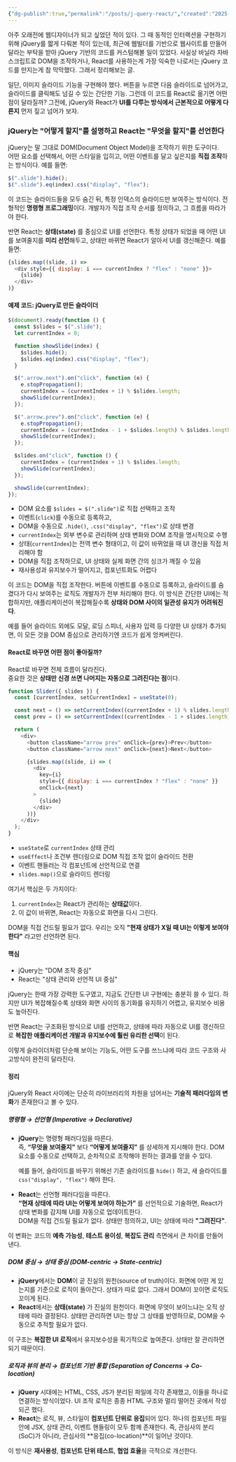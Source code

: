 ```yaml
---
{"dg-publish":true,"permalink":"/posts/j-query-react/","created":"2025-06-13","updated":"2025-06-13T20:54:00"}
---
```


아주 오래전에 웹디자이너가 되고 싶었던 적이 있다. 그 때 동적인 인터랙션을 구현하기 위해 jQuery를 짧게 다뤄본 적이 있는데, 최근에 웹빌더를 기반으로 웹사이트를 만들어달라는 부탁을 받아 jQuery 기반의 코드를 커스텀해볼 일이 있었다. 사실상 바닐라 자바스크립트로 DOM을 조작하거나, React를 사용하는게 가장 익숙한 나로서는 jQuery 코드를 만지는게 참 막막했다. 그래서 정리해보는 글.

일단, 이미지 슬라이드 기능을 구현해야 했다. 버튼을 누르면 다음 슬라이드로 넘어가고, 슬라이드를 클릭해도 넘길 수 있는 간단한 기능. 그런데 이 코드를 React로 옮기면 어떤 점이 달라질까? 그전에, jQuery와 React가 **UI를 다루는 방식에서 근본적으로 어떻게 다른지** 먼저 짚고 넘어가 보자.

### jQuery는 "어떻게 할지"를 설명하고 React는 "무엇을 할지"를 선언한다

jQuery는 말 그대로 DOM(Document Object Model)을 조작하기 위한 도구이다.  
어떤 요소를 선택해서, 어떤 스타일을 입히고, 어떤 이벤트를 달고 싶은지를 **직접 조작**하는 방식이다. 예를 들면:

```js
$(".slide").hide();
$(".slide").eq(index).css("display", "flex");
```

이 코드는 슬라이드들을 모두 숨긴 뒤, 특정 인덱스의 슬라이드만 보여주는 방식이다. 전형적인 **명령형 프로그래밍**이다. 개발자가 직접 조작 순서를 정의하고, 그 흐름을 따라가야 한다.

반면 React는 **상태(state)** 를 중심으로 UI를 선언한다. 특정 상태가 되었을 때 어떤 UI를 보여줄지를 **미리 선언**해두고, 상태만 바뀌면 React가 알아서 UI를 갱신해준다. 예를 들면:

```js
{slides.map((slide, i) =>
  <div style={{ display: i === currentIndex ? "flex" : "none" }}>
    {slide}
  </div>
)}
```

#### 예제 코드: jQuery로 만든 슬라이더

```js
$(document).ready(function () {
  const $slides = $(".slide");
  let currentIndex = 0;

  function showSlide(index) {
    $slides.hide();
    $slides.eq(index).css("display", "flex");
  }

  $(".arrow.next").on("click", function (e) {
    e.stopPropagation();
    currentIndex = (currentIndex + 1) % $slides.length;
    showSlide(currentIndex);
  });

  $(".arrow.prev").on("click", function (e) {
    e.stopPropagation();
    currentIndex = (currentIndex - 1 + $slides.length) % $slides.length;
    showSlide(currentIndex);
  });

  $slides.on("click", function () {
    currentIndex = (currentIndex + 1) % $slides.length;
    showSlide(currentIndex);
  });

  showSlide(currentIndex);
});
```


- DOM 요소를 `$slides = $(".slide")`로 직접 선택하고 조작
- 이벤트(`click`)를 수동으로 등록하고,
- DOM을 수동으로 `.hide()`, `.css("display", "flex")`로 상태 변경
- `currentIndex`는 외부 변수로 관리하며 상태 변화와 DOM 조작을 명시적으로 수행
- 상태(`currentIndex`)는 전역 변수 형태이고, 이 값이 바뀌었을 때 UI 갱신을 직접 처리해야 함
- DOM을 직접 조작하므로, UI 상태와 실제 화면 간의 싱크가 깨질 수 있음
- 재사용성과 유지보수가 떨어지고, 컴포넌트화도 어렵다

이 코드는 DOM을 직접 조작한다. 버튼에 이벤트를 수동으로 등록하고, 슬라이드를 숨겼다가 다시 보여주는 로직도 개발자가 전부 처리해야 한다. 이 방식은 간단한 UI에는 적합하지만, 애플리케이션이 복잡해질수록 **상태와 DOM 사이의 일관성 유지가 어려워진다**.

예를 들어 슬라이드 외에도 모달, 로딩 스피너, 사용자 입력 등 다양한 UI 상태가 추가되면, 이 모든 것을 DOM 중심으로 관리하기엔 코드가 쉽게 엉켜버린다.

#### React로 바꾸면 어떤 점이 좋아질까?

React로 바꾸면 전체 흐름이 달라진다.  
중요한 것은 **상태만 신경 쓰면 나머지는 자동으로 그려진다는 점**이다.

```js
function Slider({ slides }) {
  const [currentIndex, setCurrentIndex] = useState(0);

  const next = () => setCurrentIndex((currentIndex + 1) % slides.length);
  const prev = () => setCurrentIndex((currentIndex - 1 + slides.length) % slides.length);

  return (
    <div>
      <button className="arrow prev" onClick={prev}>Prev</button>
      <button className="arrow next" onClick={next}>Next</button>

      {slides.map((slide, i) => (
        <div
          key={i}
          style={{ display: i === currentIndex ? "flex" : "none" }}
          onClick={next}
        >
          {slide}
        </div>
      ))}
    </div>
  );
}
```

- `useState`로 `currentIndex` 상태 관리
- `useEffect`나 조건부 렌더링으로 DOM 직접 조작 없이 슬라이드 전환
- 이벤트 핸들러는 각 컴포넌트에 선언적으로 연결
- `slides.map()`으로 슬라이드 렌더링

여기서 핵심은 두 가지이다:

1. `currentIndex`는 React가 관리하는 **상태값**이다.
2. 이 값이 바뀌면, React는 자동으로 화면을 다시 그린다.

DOM을 직접 건드릴 필요가 없다. 우리는 오직 **"현재 상태가 X일 때 UI는 이렇게 보여야 한다"** 라고만 선언하면 된다.


#### 핵심

- jQuery는 "DOM 조작 중심"
- React는 "상태 관리와 선언적 UI 중심"

jQuery는 한때 가장 강력한 도구였고, 지금도 간단한 UI 구현에는 충분히 쓸 수 있다. 하지만 UI가 복잡해질수록 상태와 화면 사이의 동기화를 유지하기 어렵고, 유지보수 비용도 높아진다.

반면 React는 구조화된 방식으로 UI를 선언하고, 상태에 따라 자동으로 UI를 갱신하므로 **복잡한 애플리케이션 개발과 유지보수에 훨씬 유리한 선택**이 된다.

이렇게 슬라이더처럼 단순해 보이는 기능도, 어떤 도구를 쓰느냐에 따라 코드 구조와 사고방식이 완전히 달라진다.

#### 정리

jQuery와 React 사이에는 단순히 라이브러리의 차원을 넘어서는 **기술적 패러다임의 변화**가 존재한다고 볼 수 있다.

##### 명령형 → 선언형 (Imperative → Declarative)

- **jQuery**는 명령형 패러다임을 따른다.  
    즉, **“무엇을 보여줄지”** 보다 **“어떻게 보여줄지”** 를 상세하게 지시해야 한다. DOM 요소를 수동으로 선택하고, 순차적으로 조작해야 원하는 결과를 얻을 수 있다.
    
    예를 들어, 슬라이드를 바꾸기 위해선 기존 슬라이드를 `hide()` 하고, 새 슬라이드를 `css("display", "flex")` 해야 한다.
- **React**는 선언형 패러다임을 따른다.  
    **“현재 상태에 따라 UI는 어떻게 보여야 하는가”** 를 선언적으로 기술하면, React가 상태 변화를 감지해 UI를 자동으로 업데이트한다.  
    DOM을 직접 건드릴 필요가 없다. 상태만 정의하고, UI는 상태에 따라 **"그려진다"**.

이 변화는 코드의 **예측 가능성**, **테스트 용이성**, **복잡도 관리** 측면에서 큰 차이를 만들어낸다.

##### DOM 중심 → 상태 중심 (DOM-centric → State-centric)

- **jQuery**에서는 **DOM**이 곧 진실의 원천(source of truth)이다. 화면에 어떤 게 있는지를 기준으로 로직이 돌아간다. 상태가 따로 없다. 그래서 DOM이 꼬이면 로직도 꼬이게 된다.
- **React**에서는 **상태(state)** 가 진실의 원천이다. 화면에 무엇이 보이느냐는 오직 상태에 따라 결정된다. 상태만 관리하면 UI는 항상 그 상태를 반영하므로, DOM을 수동으로 추적할 필요가 없다.

이 구조는 **복잡한 UI 로직**에서 유지보수성을 획기적으로 높여준다. 상태만 잘 관리하면 되기 때문이다.

##### 로직과 뷰의 분리 → 컴포넌트 기반 통합 (Separation of Concerns → Co-location)

- **jQuery** 시대에는 HTML, CSS, JS가 분리된 파일에 각각 존재했고, 이들을 하나로 연결하는 방식이었다. UI 조작 로직은 종종 HTML 구조와 멀리 떨어진 곳에서 작성되곤 했다.
- **React**는 로직, 뷰, 스타일이 **컴포넌트 단위로 응집**되어 있다. 하나의 컴포넌트 파일 안에 JSX, 상태 관리, 이벤트 핸들링이 모두 함께 존재한다. 즉, 관심사의 분리(SoC)가 아니라, 관심사의 **응집(co-location)**이 일어난 것이다.

이 방식은 **재사용성**, **컴포넌트 단위 테스트**, **협업 효율**을 극적으로 개선한다.